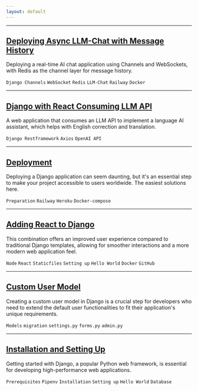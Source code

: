 ```yaml
---
layout: default
---
```

---
## [Deploying Async LLM-Chat with Message History](./pages/dj_async_chat.md)

Deploying a real-time AI chat application using Channels and WebSockets, with Redis as the channel layer for message history.

`Django Channels` `WebSocket` `Redis` `LLM-Chat` `Railway` `Docker`

---

## [Django with React Consuming LLM API](./pages/dj_llmlang.md)

A web application that consumes an LLM API to implement a language AI assistant, which helps with English correction and translation.

`Django Restframework` `Axios` `OpenAI API`

---
## [Deployment](./pages/dj_deployment.md)

Deploying a Django application can seem daunting, but it's an essential step to make your project accessible to users worldwide. The easiest solutions here.

`Preparation` `Railway` `Heroku` `Docker-compose`

---
## [Adding React to Django](./pages/dj_react_frontend.md)

 This combination offers an improved user experience compared to traditional Django templates, allowing for smoother interactions and a more modern web application feel.

`Node` `React` `Staticfiles` `Setting up` `Hello World` `Docker` `GitHub`

---
## [Custom User Model](./pages/dj_customuser.md)

Creating a custom user model in Django is a crucial step for developers who need to extend the default user functionalities to fit their application's unique requirements.

`Models` `migration` `settings.py` `forms.py` `admin.py`

---
## [Installation and Setting Up](./pages/dj_installation.md)

Getting started with Django, a popular Python web framework, is essential for developing high-performance web applications.

`Prerequisites` `Pipenv` `Installation` `Setting up` `Hello World` `Database`



 
 

